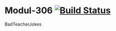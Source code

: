# Modul-306 [![Build Status](https://travis-ci.org/GAEBE2/Modul-306.svg?branch=master)](https://travis-ci.org/GAEBE2/Modul-306)
BadTeacherJokes
